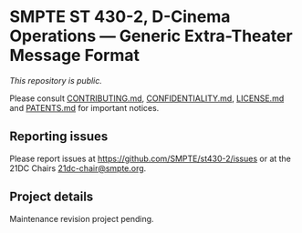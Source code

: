 # SMPTE ST 430-2, D-Cinema Operations — Generic Extra-Theater Message Format

_This repository is public._ 

Please consult [CONTRIBUTING.md](./CONTRIBUTING.md), [CONFIDENTIALITY.md](./CONFIDENTIALITY.md), [LICENSE.md](./LICENSE.md) and [PATENTS.md](./PATENTS.md) for important notices.

## Reporting issues

Please report issues at <https://github.com/SMPTE/st430-2/issues> or at the 21DC Chairs <21dc-chair@smpte.org>.

## Project details

Maintenance revision project pending.
